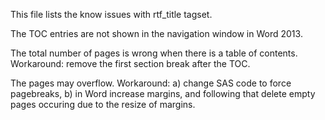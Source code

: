 This file lists the know issues with rtf_title tagset.

The TOC entries are not shown in the navigation window in Word 2013.

The total number of pages is wrong when there is a table of contents.
Workaround: remove the first section break after the TOC.

The pages may overflow.
Workaround: a) change SAS code to force pagebreaks, b) in Word increase margins, and following that delete empty pages occuring due to the resize of margins.
